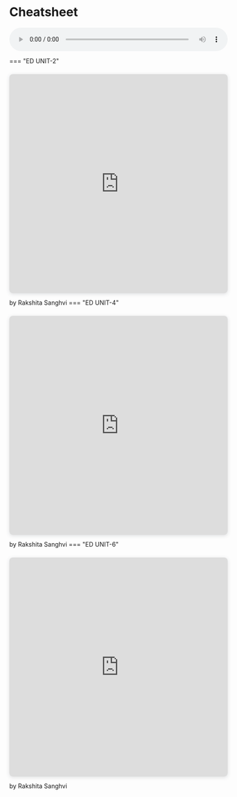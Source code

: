 # Cheatsheet

<audio controls style="width: 100%;">
  <source src="../../../../audio/4th_sem/ED/t-Cheatsheet.mp3" type="audio/mpeg">
  Your browser does not support the audio element.
</audio>




=== "ED UNIT-2"
    <div style="position: relative; width: 100%; height: 0; padding-top: 100.0000%;
    padding-bottom: 0; box-shadow: 0 2px 8px 0 rgba(63,69,81,0.16); margin-top: 1.6em; margin-bottom: 0.9em; overflow: hidden;
    border-radius: 8px; will-change: transform;">
    <iframe loading="lazy" style="position: absolute; width: 100%; height: 100%; top: 0; left: 0; border: none; padding: 0;margin: 0;"
        src="https:&#x2F;&#x2F;www.canva.com&#x2F;design&#x2F;DAF_H9lKGyI&#x2F;N7hJG8K_mN1J9tg6cPbyFQ&#x2F;view?embed" allowfullscreen="allowfullscreen" allow="fullscreen">
    </iframe>
    </div>
    by Rakshita Sanghvi
=== "ED UNIT-4"
    <div style="position: relative; width: 100%; height: 0; padding-top: 100.0000%;
    padding-bottom: 0; box-shadow: 0 2px 8px 0 rgba(63,69,81,0.16); margin-top: 1.6em; margin-bottom: 0.9em; overflow: hidden;
    border-radius: 8px; will-change: transform;">
    <iframe loading="lazy" style="position: absolute; width: 100%; height: 100%; top: 0; left: 0; border: none; padding: 0;margin: 0;"
        src="https:&#x2F;&#x2F;www.canva.com&#x2F;design&#x2F;DAGB2M8FNLM&#x2F;g7C6vLZm0RPltA4RHzMBpg&#x2F;view?embed" allowfullscreen="allowfullscreen" allow="fullscreen">
    </iframe>
    </div>
    by Rakshita Sanghvi
=== "ED UNIT-6"
    </div>
    <div style="position: relative; width: 100%; height: 0; padding-top: 100.0000%;
     padding-bottom: 0; box-shadow: 0 2px 8px 0 rgba(63,69,81,0.16); margin-top: 1.6em; margin-bottom: 0.9em; overflow: hidden;
     border-radius: 8px; will-change: transform;">
      <iframe loading="lazy" style="position: absolute; width: 100%; height: 100%; top: 0; left: 0; border: none; padding: 0;margin: 0;"
        src="https:&#x2F;&#x2F;www.canva.com&#x2F;design&#x2F;DAGCBL2Eo24&#x2F;N8VQTsNBCseCSpQS2LQudQ&#x2F;view?embed" allowfullscreen="allowfullscreen" allow="fullscreen">
      </iframe>
    </div>
    by Rakshita Sanghvi
